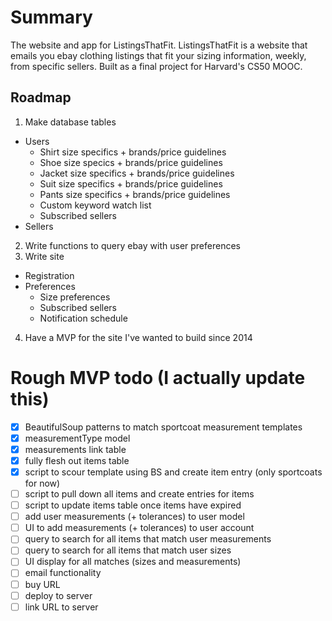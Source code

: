 # Summary
 The website and app for ListingsThatFit. ListingsThatFit is a website that emails you ebay clothing listings that fit your sizing information, weekly, from specific sellers. Built as a final project for Harvard's CS50 MOOC. 

Roadmap
------
1. Make database tables
  * Users
    * Shirt size specifics + brands/price guidelines
    * Shoe size specics + brands/price guidelines
    * Jacket size specifics + brands/price guidelines
    * Suit size specifics + brands/price guidelines
    * Pants size specifics + brands/price guidelines
    * Custom keyword watch list
    * Subscribed sellers
  * Sellers
2. Write functions to query ebay with user preferences
3. Write site
  * Registration
  * Preferences
    * Size preferences
    * Subscribed sellers
    * Notification schedule 
4. Have a MVP for the site I've wanted to build since 2014

# Rough MVP todo (I actually update this)
* [X] BeautifulSoup patterns to match sportcoat measurement templates
* [X] measurementType model
* [X] measurements link table
* [X] fully flesh out items table
* [X] script to scour template using BS and create item entry (only sportcoats for now)
* [ ] script to pull down all items and create entries for items
* [ ] script to update items table once items have expired
* [ ] add user measurements (+ tolerances) to user model
* [ ] UI to add measurements (+ tolerances) to user account
* [ ] query to search for all items that match user measurements
* [ ] query to search for all items that match user sizes
* [ ] UI display for all matches (sizes and measurements)
* [ ] email functionality
* [ ] buy URL
* [ ] deploy to server
* [ ] link URL to server